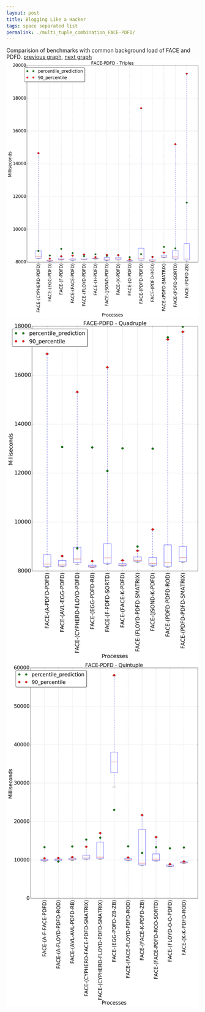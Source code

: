 ```yaml
---
layout: post
title: Blogging Like a Hacker
tags: space separated list
permalink: ./multi_tuple_combination_FACE-PDFD/
---
```


Comparision of benchmarks with common background load of FACE and PDFD.
[previous graph](./multi_tuple_combination_FACE-O/), [next graph](./multi_tuple_combination_FACE-RB/)
<img src="./images/triple/FACE/FACE-PDFD_box.png" alt="graph figure"><img src="./images/quadruple/FACE/FACE-PDFD_box.png" alt="graph figure"><img src="./images/quintuple/FACE/FACE-PDFD_box.png" alt="graph figure">